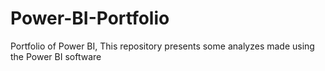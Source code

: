 # Power-BI-Portfolio
Portfolio of Power BI, This repository presents some analyzes made using the Power BI software
